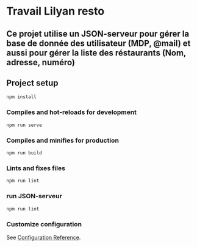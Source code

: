 # Travail Lilyan resto
## Ce projet utilise un JSON-serveur pour gérer la base de donnée des utilisateur (MDP, @mail) et aussi pour gérer la liste des réstaurants (Nom, adresse, numéro)

## Project setup
```
npm install
```

### Compiles and hot-reloads for development
```
npm run serve
```

### Compiles and minifies for production
```
npm run build
```

### Lints and fixes files
```
npm run lint
```

### run JSON-serveur
```
npm run lint
```

### Customize configuration
See [Configuration Reference](https://cli.vuejs.org/config/).
